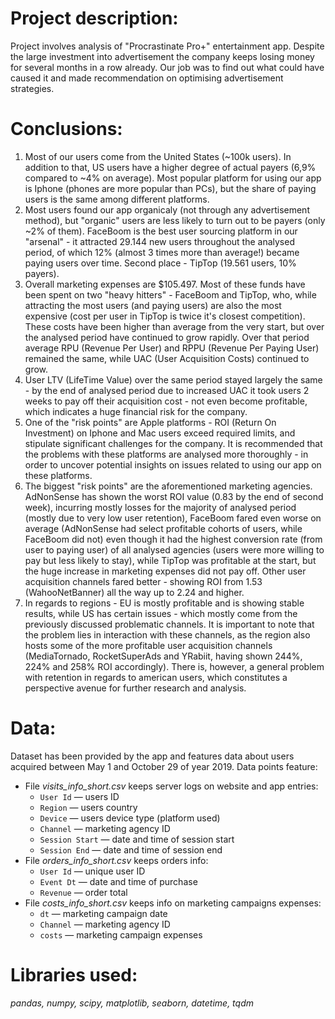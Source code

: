 # Project description:
Project involves analysis of "Procrastinate Pro+" entertainment app. Despite the large investment into advertisement the company keeps losing money for several months in a row already. Our job was to find out what could have caused it and made recommendation on optimising advertisement strategies.

# Conclusions:
1. Most of our users come from the United States (~100k users). In addition to that, US users have a higher degree of actual payers (6,9% compared to ~4% on average). Most popular platform for using our app is Iphone (phones are more popular than PCs), but the share of paying users is the same among different platforms.
2. Most users found our app organicaly (not through any advertisement method), but "organic" users are less likely to turn out to be payers (only ~2% of them). FaceBoom is the best user sourcing platform in our "arsenal" - it attracted 29.144 new users throughout the analysed period, of which 12% (almost 3 times more than average!) became paying users over time. Second place - TipTop (19.561 users, 10% payers).
3. Overall marketing expenses are $105.497. Most of these funds have been spent on two "heavy hitters" - FaceBoom and TipTop, who, while attracting the most users (and paying users) are also the most expensive (cost per user in TipTop is twice it's closest competition). These costs have been higher than average from the very start, but over the analysed period have continued to grow rapidly. Over that period average RPU (Revenue Per User) and RPPU (Revenue Per Paying User) remained the same, while UAC (User Acquisition Costs) continued to grow.
4. User LTV (LifeTime Value) over the same period stayed largely the same - by the end of analysed period due to increased UAC it took users 2 weeks to pay off their acquisition cost - not even become profitable, which indicates a huge financial risk for the company.
5. One of the "risk points" are Apple platforms - ROI (Return On Investment) on Iphone and Mac users exceed required limits, and stipulate significant challenges for the company. It is recommended that the problems with these platforms are analysed more thoroughly - in order to uncover potential insights on issues related to using our app on these platforms.
6. The biggest "risk points" are the aforementioned marketing agencies. AdNonSense has shown the worst ROI value (0.83 by the end of second week), incurring mostly losses for the majority of analysed period (mostly due to very low user retention), FaceBoom fared even worse on average (AdNonSense had select profitable cohorts of users, while FaceBoom did not) even though it had the highest conversion rate (from user to paying user) of all analysed agencies (users were more willing to pay but less likely to stay), while TipTop was profitable at the start, but the huge increase in marketing expenses did not pay off. Other user acquisition channels fared better - showing ROI from 1.53 (WahooNetBanner) all the way up to 2.24 and higher.
7. In regards to regions - EU is mostly profitable and is showing stable results, while US has certain issues - which mostly come from the previously discussed problematic channels. It is important to note that the problem lies in interaction with these channels, as the region also hosts some of the more profitable user acquisition channels (MediaTornado, RocketSuperAds and YRabiit, having shown 244%, 224% and 258% ROI accordingly). There is, however, a general problem with retention in regards to american users, which constitutes a perspective avenue for further research and analysis.

# Data:
Dataset has been provided by the app and features data about users acquired between May 1 and October 29 of year 2019.
Data points feature:
- File *visits_info_short.csv* keeps server logs on website and app entries:
    - `User Id` — users ID
    - `Region` — users country
    - `Device` — users device type (platform used)
    - `Channel` — marketing agency ID
    - `Session Start` — date and time of session start
    - `Session End` — date and time of session end
- File *orders_info_short.csv* keeps orders info:
    - `User Id` — unique user ID
    - `Event Dt` — date and time of purchase
    - `Revenue` — order total
- File *costs_info_short.csv* keeps info on marketing campaigns expenses:
    - `dt` — marketing campaign date
    - `Channel` — marketing agency ID
    - `costs` — marketing campaign expenses

# Libraries used:
*pandas, numpy, scipy, matplotlib, seaborn, datetime, tqdm*
